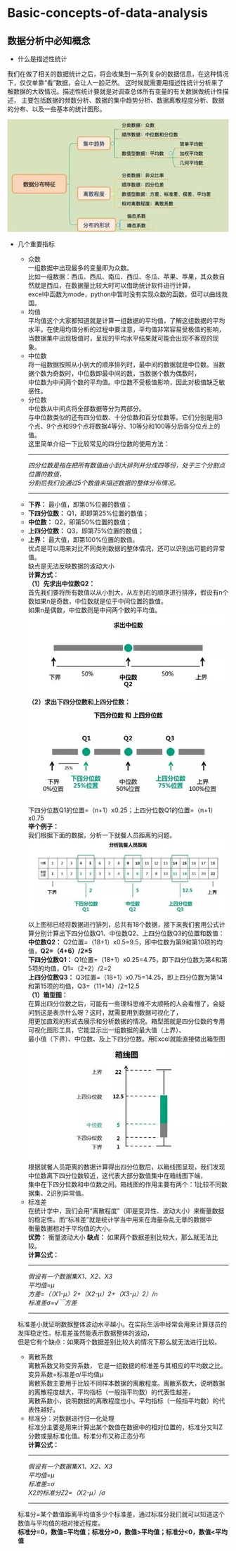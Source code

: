 # Basic-concepts-of-data-analysis
## 数据分析中必知概念
* 什么是描述性统计  

我们在做了相关的数据统计之后，将会收集到一系列复杂的数据信息，在这种情况下，仅仅单靠“看”数据，会让人一脸茫然。
这时候就需要用描述性统计分析来了解数据的大致情况。描述性统计要就是对调查总体所有变量的有关数据做统计性描述，
主要包括数据的频数分析、数据的集中趋势分析、数据离散程度分析、数据的分布、以及一些基本的统计图形。 

![数据分布特征](https://github.com/DoubleHok/Basic-concepts-of-data-analysis/blob/master/Images/%E6%95%B0%E6%8D%AE%E5%88%86%E5%B8%83%E7%89%B9%E5%BE%81.jpg "数据分布特征")  

* 几个重要指标  

  * 众数  
  一组数据中出现最多的变量即为众数。  
  比如一组数据：西瓜、西瓜、南瓜、西瓜、冬瓜、苹果、苹果，其众数自然就是西瓜，在数据量比较大时可以借助统计软件进行计算，  
  excel中函数为mode，python中暂时没有实现众数的函数，但可以曲线救国。  
  * 均值  
  平均值这个大家都知道就是计算一组数据的平均值，了解这组数据的平均水平。在使用均值分析的过程中要注意，平均值非常容易受极值的影响，  
  当数据集中出现极值时，呈现的平均水平结果就可能会出现不客观的现象。  
  * 中位数  
  将一组数据按照从小到大的顺序排列时，最中间的数据就是中位数。当数据个数为奇数时，中位数即最中间的数，当数据个数为偶数时，  
  中位数为中间两个数的平均值。中位数不受极值影响，因此对极值缺乏敏感性。  
  * 分位数  
  中位数从中间点将全部数据等分为两部分。  
  与中位数类似的还有四分位数、十分位数和百分位数等。它们分别是用3个点、9个点和99个点将数据4等分、10等分和100等分后各分位点上的值。  
  这里简单介绍一下比较常见的四分位数的使用方法：  
     ____________________________________________________________________ 
    *四分位数是指在把所有数值由小到大排列并分成四等份，处于三个分割点位置的数值，*  
    *分割后我们会通过5个数值来描述数据的整体分布情况。*  
     ____________________________________________________________________
  * **下界：** 最小值，即第0%位置的数值；  
  * **下四分位数：** Q1，即即第25%位置的数值；  
  * **中位数：** Q2，即第50%位置的数值；  
  * **上四分位数：** Q3，即第75%位置的数值；  
  * **上界：** 最大值，即第100%位置的数值。  
  优点是可以用来对比不同类别数据的整体情况，还可以识别出可能的异常值。  
  缺点是无法反映数据的波动大小  
  **计算方式：**  
  __（1）先求出中位数Q2：__  
  首先我们要将所有数值以从小到大，从左到右的顺序进行排序，假设有n个数如果n是奇数，中位数就是位于中间位置的数值。  
  如果n是偶数，中位数则是中间两个数的平均值。  
  ![求中位数](https://github.com/DoubleHok/Basic-concepts-of-data-analysis/blob/master/Images/%E4%B8%AD%E4%BD%8D%E6%95%B0Q2.jpg "求中位数")  
  __（2）求出下四分位数和上四分位数：__  
  ![求下四分位数和上四分位数](https://github.com/DoubleHok/Basic-concepts-of-data-analysis/blob/master/Images/%E4%B8%8A%E4%B8%8B%E5%9B%9B%E5%88%86%E4%BD%8D%E6%95%B0.jpg "求下四分位数和上四分位数")  
  下四分位数Q1的位置=（n+1）x0.25；上四分位数Q1的位置=（n+1）x0.75  
  **举个例子：**  
  我们根据下面的数据，分析一下就餐人员距离的问题。  
  ![分析就餐人员距离](https://github.com/DoubleHok/Basic-concepts-of-data-analysis/blob/master/Images/%E5%B0%B1%E9%A4%90%E4%BA%BA%E5%91%98%E8%B7%9D%E7%A6%BB.jpg "分析就餐人员距离")  
  以上图标已经将数据进行排列，总共有18个数据，接下来我们套用公式计算分别计算出下四分位数Q1、中位数Q2、上四分位数Q3的位置和数值：  
  **中位数Q2：** Q2位置=（18+1）x0.5=9.5，即中位数为第9和第10项的均值，**Q2=（4+6）/2=5**  
  **下四分位数Q1：** Q1位置=（18+1）x0.25=4.75，即下四分位数为第4和第5项的均值，Q1=（2+2）/2=2  
  **上四分位数Q3：** Q3位置=（18+1）x0.75=14.25，即上四分位数为第14和第15项的均值，Q3=（11+14）/2=12.5  
  __（1）箱型图：__  
  在算出四分位数之后，可能有一些理科思维不太顺畅的人会看懵了，会疑问到这是表示什么呀？这时，就需要用到数据可视化了，  
  用更加直观的形式去展示和分析数据的情况。箱型图就是四分位数的专用可视化图形工具，它能显示出一组数据的最大值（上界）、  
  最小值（下界）、中位数、及上下四分位数。用Excel就能直接做出箱型图  
  ![箱型图](https://github.com/DoubleHok/Basic-concepts-of-data-analysis/blob/master/Images/%E7%AE%B1%E7%BA%BF%E5%9B%BE.jpg "箱型图")  
  根据就餐人员距离的数据计算得出四分位数后，以箱线图呈现，我们发现中位数离下四分位数较近，这代表大部分数值集中在箱线图下端，  
  集中在下四分位数和中位数之间。箱线图的作用主要有两个：1比较不同数据集、2识别异常值。  
  * 标准差  
  在统计学中，我们会用“离散程度”（即是变异性、波动大小）来衡量数据的稳定性。而“标准差”就是统计学当中用来在海量杂乱无章的数据中  
  衡量数据相对于平均值的大小。  
  **优势：** 衡量波动大小 **缺点：** 如果两个数据差别比较大，那么就无法比较。  
  **计算公式：**  
    ______________________________________
    *假设有一个数据集X1、X2、X3*  
    *平均值=μ*  
    *方差=（（X1-μ）2+（X2-μ）2+（X3-μ）2）/n*  
    *标准差σ=√￣方差*  
     _____________________________________
  标准差小就证明数据整体波动水平越小。在实际生活中经常会用来计算球员的发挥稳定性。标准差虽然能表示数据整体的波动，  
  但是它有个缺点：如果两个数据差别比较大的情况下那么就无法进行比较。  
  * 离散系数  
  离散系数又称变异系数， 它是一组数据的标准差与其相应的平均数之比。  
  变异系数=标准差σ/平均值μ  
  离散系数主要用于比较不同样本数据的离散程度。离散系数大，说明数据的离散程度越大，平均指标（一般指平均数）的代表性越差，  
  离散系数小，说明数据的离散程度也小。平均指标（一般指平均数）的代表性越好。  
  * 标准分：对数据进行归一化处理  
  标准分主要是用来计算出某个数值在数据中的相对位置的，标准分又叫Z分数或是标准化值。标准分布又称正态分布  
  **计算公式：**  
     _______________________________________________________________________________________________
    *假设有一个数据集X1、X2、X3*  
    *平均值=μ*  
    *标准差=σ*  
    *X2的标准分Z2=（X2-μ）/σ*  
     _______________________________________________________________________________________________
  标准分=某个数值距离平均值多少个标准差，通过标准分我们就可以知道这个数值与平均值的相对接近程度。  
  **标准分=0，数值=平均值；标准分>0，数值>平均值；标准分<0，数值<平均值**
  
